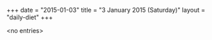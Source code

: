 +++
date = "2015-01-03"
title = "3 January 2015 (Saturday)"
layout = "daily-diet"
+++

\<no entries\>